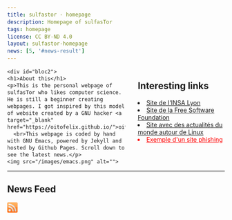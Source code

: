 ```yaml
---
title: sulfastor - homepage
description: Homepage of sulfasTor
tags: homepage
license: CC BY-ND 4.0
layout: sulfastor-homepage
news: [5, '#news-result']
---
```

<section id="content">

  <div id="bloc1" style="float:right;width:40%;margin-left:2em;">
    <h1>Interesting links</h1>
    <!--==================================================================-->
    <li><a href="http://www.insa-lyon.fr" target="_blank">
	Site de l'INSA Lyon
    </a></li>
    <!--==================================================================-->
    <li><a href="http://www.fsf.org"  target="_blank">
	Site de la Free Software Foundation
    </a></li>
    <!--==================================================================-->
    <li><a href="http://www.linuxjournal.com" target="_blank">
	Site avec des actualités du monde autour de Linux
    </a></li>
    <!--==================================================================-->
    <li style="color: red;"><a  style="color: red;" href="/phishing_example/phishing_example.html">Exemple d'un site phishing</a></li>
  </div>
    
    <div id="bloc2">
    <h1>About this</h1>
    <p>This is the personal webpage of sulfasTor who likes computer science. He is still a beginner creating webpages. I got inspired by this model of website created by a GNU hacker <a target="_blank" href="https://oitofelix.github.io/">oitofelix</a>.
      <br>This webpage is coded by hand with GNU Emacs, powered by Jekyll and hosted by Github Pages. Scroll down to see the latest news.</p>
    <img src="/images/emacs.png" alt="">
  </div>
</section><hr>

<section id="news">
  <h1>News Feed</h1>
  <a href="/feed.xml">
    <img src="/images/rss-logo.png"
	 title="RSS 2.0"
	 alt="RSS 2.0"
	 width="24" height="24" /></a>

  <div id="news-result" />
</section>
